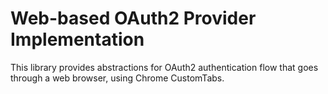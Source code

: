 # Web-based OAuth2 Provider Implementation 

This library provides abstractions for OAuth2 authentication flow that goes through a web browser, using Chrome CustomTabs.